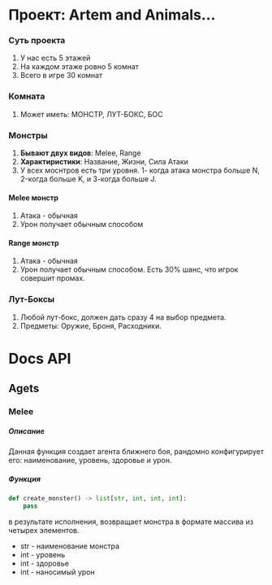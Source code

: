 # Проект: Artem and Animals...

### Суть проекта

1. У нас есть 5 этажей
2. На каждом этаже ровно 5 комнат
3. Всего в игре 30 комнат

### Комната

1. Может иметь: МОНСТР, ЛУТ-БОКС, БОС


### Монстры
1. **Бывают двух видов**: Melee, Range
2. **Характиристики**: Название, Жизни, Сила Атаки
3. У всех моснтров есть три уровня. 1- когда атака монстра больше N, 2-когда больше K, и 3-когда больше J.

#### Melee монстр
1. Атака - обычная
2. Урон получает обычным способом

#### Range монстр
1. Атака - обычная
2. Урон получает обычным способом. Есть 30% шанс, что игрок совершит промах.

### Лут-Боксы
1. Любой лут-бокс, должен дать сразу 4 на выбор предмета.
2. Предметы: Оружие, Броня, Расходники.

# Docs API

## Agets

### Melee

##### Описание
Данная функция создает агента ближнего боя, рандомно конфигурирует его: наименование, уровень, здоровье и урон.

##### Функция

```Python
def create_monster() -> list[str, int, int, int]: 
    pass
```
в результате исполнения, возвращает монстра в формате массива из четырех элементов.
- str - наименование монстра
- int - уровень
- int - здоровье
- int - наносимый урон
